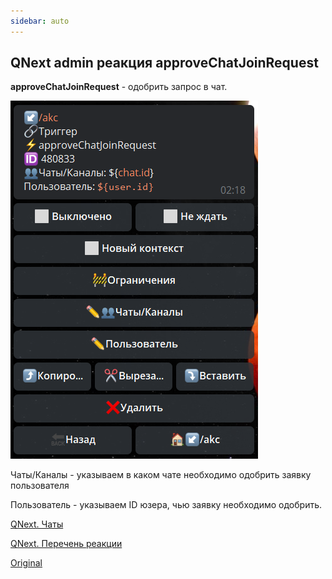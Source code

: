 ```yaml
---
sidebar: auto
---
```


## QNext admin реакция approveChatJoinRequest

**approveChatJoinRequest** - одобрить запрос в чат.


![](./1.png)

Чаты/Каналы - указываем в каком чате необходимо одобрить заявку пользователя

Пользователь - указываем ID юзера, чью заявку необходимо одобрить.



[QNext. Чаты](/docs-test/ph/admin/chat-about)

[QNext. Перечень реакции](/docs-test/ph/reactions)



[Original](https://telegra.ph/QNext-admin-reaction-approveChatJoinRequest-01-05)